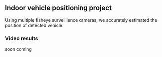 ## Indoor vehicle positioning project

Using multiple fisheye surveillience cameras, 
we accurately estimated the position of detected vehicle.  

### Video results

soon coming
